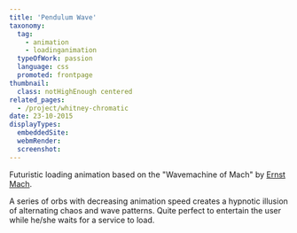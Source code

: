 ```yaml
---
title: 'Pendulum Wave'
taxonomy:
  tag:
    - animation
    - loadinganimation
  typeOfWork: passion
  language: css
  promoted: frontpage
thumbnail:
  class: notHighEnough centered
related_pages:
  - /project/whitney-chromatic
date: 23-10-2015
displayTypes:
  embeddedSite:
  webmRender:
  screenshot:
---
```

Futuristic loading animation based on the "Wavemachine of Mach" by [Ernst Mach](https://en.wikipedia.org/wiki/Ernst_Mach).

A series of orbs with decreasing animation speed creates a hypnotic illusion of alternating chaos and wave patterns.
Quite perfect to entertain the user while he/she waits for a service to load.
